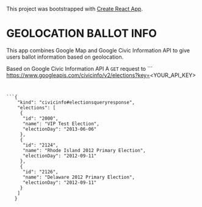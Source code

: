 This project was bootstrapped with [Create React App](https://github.com/facebook/create-react-app).

# GEOLOCATION BALLOT INFO

This app combines Google Map and Google Civic Information API to give users ballot information based on geolocation.


Based on Google Civic Information API A ```GET``` request to ```  https://www.googleapis.com/civicinfo/v2/elections?key=<YOUR_API_KEY>
``` will return:


```{
    "kind": "civicinfo#electionsqueryresponse",
    "elections": [
     {
      "id": "2000",
      "name": "VIP Test Election",
      "electionDay": "2013-06-06"
     },
     {
      "id": "2124",
      "name": "Rhode Island 2012 Primary Election",
      "electionDay": "2012-09-11"
     },
     {
      "id": "2126",
      "name": "Delaware 2012 Primary Election",
      "electionDay": "2012-09-11"
     }
    ]
   }
```